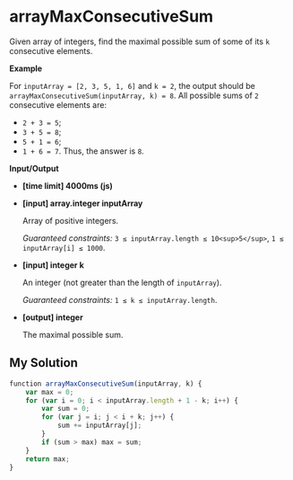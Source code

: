 # arrayMaxConsecutiveSum
﻿Given array of integers, find the maximal possible sum of some of its `k` consecutive elements.

**Example**

For `inputArray = [2, 3, 5, 1, 6]` and `k = 2`, the output should be
`arrayMaxConsecutiveSum(inputArray, k) = 8`.
All possible sums of `2` consecutive elements are:

*   `2 + 3 = 5`;
*   `3 + 5 = 8`;
*   `5 + 1 = 6`;
*   `1 + 6 = 7`.
    Thus, the answer is `8`.

**Input/Output**

*   **[time limit] 4000ms (js)**

*   **[input] array.integer inputArray**

    Array of positive integers.

    _Guaranteed constraints:_
    `3 ≤ inputArray.length ≤ 10<sup>5</sup>`,
    `1 ≤ inputArray[i] ≤ 1000`.

*   **[input] integer k**

    An integer (not greater than the length of `inputArray`).

    _Guaranteed constraints:_
    `1 ≤ k ≤ inputArray.length`.

*   **[output] integer**

    The maximal possible sum.


## My Solution
```javascript
﻿function arrayMaxConsecutiveSum(inputArray, k) {
    var max = 0;
    for (var i = 0; i < inputArray.length + 1 - k; i++) {
        var sum = 0;
        for (var j = i; j < i + k; j++) {
            sum += inputArray[j];
        }
        if (sum > max) max = sum;
    }
    return max;
}
​
```
